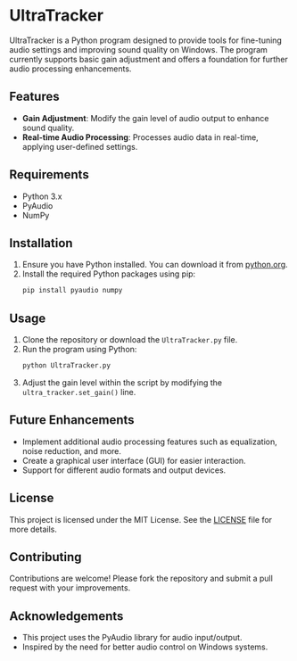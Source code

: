 # UltraTracker

UltraTracker is a Python program designed to provide tools for fine-tuning audio settings and improving sound quality on Windows. The program currently supports basic gain adjustment and offers a foundation for further audio processing enhancements.

## Features

- **Gain Adjustment**: Modify the gain level of audio output to enhance sound quality.
- **Real-time Audio Processing**: Processes audio data in real-time, applying user-defined settings.

## Requirements

- Python 3.x
- PyAudio
- NumPy

## Installation

1. Ensure you have Python installed. You can download it from [python.org](https://www.python.org/).
2. Install the required Python packages using pip:
   ```bash
   pip install pyaudio numpy
   ```

## Usage

1. Clone the repository or download the `UltraTracker.py` file.
2. Run the program using Python:
   ```bash
   python UltraTracker.py
   ```
3. Adjust the gain level within the script by modifying the `ultra_tracker.set_gain()` line.

## Future Enhancements

- Implement additional audio processing features such as equalization, noise reduction, and more.
- Create a graphical user interface (GUI) for easier interaction.
- Support for different audio formats and output devices.

## License

This project is licensed under the MIT License. See the [LICENSE](LICENSE) file for more details.

## Contributing

Contributions are welcome! Please fork the repository and submit a pull request with your improvements.

## Acknowledgements

- This project uses the PyAudio library for audio input/output.
- Inspired by the need for better audio control on Windows systems.